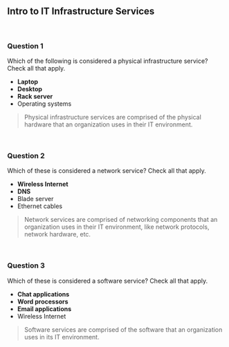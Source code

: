 ## Intro to IT Infrastructure Services

<br>

### Question 1

Which of the following is considered a physical infrastructure service? Check all that apply.

* **Laptop**
* **Desktop**
* **Rack server**
* Operating systems

> Physical infrastructure services are comprised of the physical hardware that an organization uses in their IT environment.

<br>

### Question 2

Which of these is considered a network service? Check all that apply.

* **Wireless Internet**
* **DNS**
* Blade server
* Ethernet cables

> Network services are comprised of networking components that an organization uses in their IT environment, like network protocols, network hardware, etc.

<br>

### Question 3

Which of these is considered a software service? Check all that apply.

* **Chat applications**
* **Word processors**
* **Email applications**
* Wireless Internet

> Software services are comprised of the software that an organization uses in its IT environment.